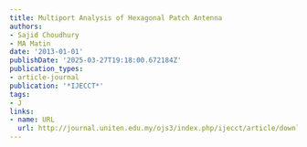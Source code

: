 ```yaml
---
title: Multiport Analysis of Hexagonal Patch Antenna
authors:
- Sajid Choudhury
- MA Matin
date: '2013-01-01'
publishDate: '2025-03-27T19:18:00.672184Z'
publication_types:
- article-journal
publication: '*IJECCT*'
tags:
- J
links:
- name: URL
  url: http://journal.uniten.edu.my/ojs3/index.php/ijecct/article/download/170/132
---
```

